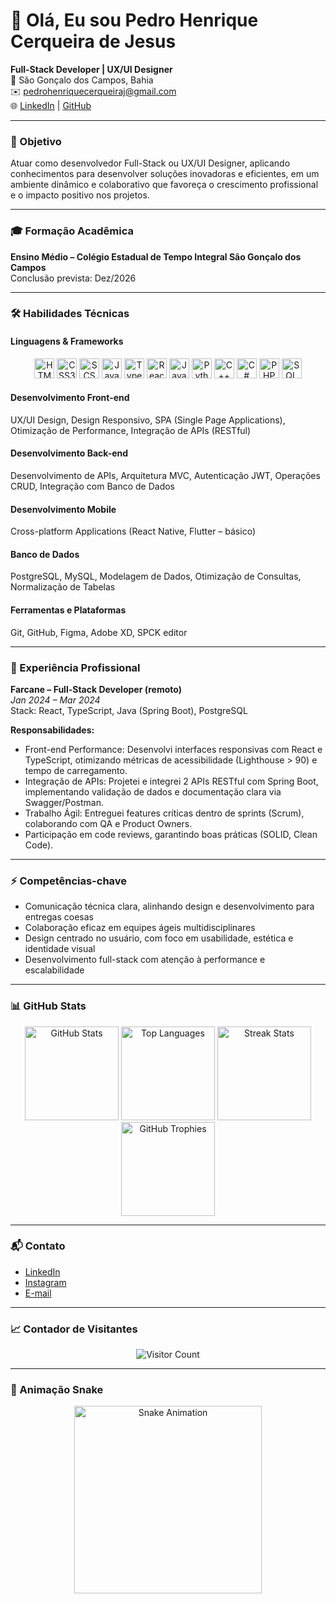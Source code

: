 <!--================= HEADER =================-->
# 👋 Olá, Eu sou Pedro Henrique Cerqueira de Jesus

**Full-Stack Developer | UX/UI Designer**  
📍 São Gonçalo dos Campos, Bahia  
✉️ [pedrohenriquecerqueiraj@gmail.com](mailto:pedrohenriquecerqueiraj@gmail.com)  
🌐 [LinkedIn](https://www.linkedin.com/in/pedro-henrique-cerqueira-de-jesus-26b116318) | [GitHub](https://github.com/PedroHenriqueCJ)

---

### 🎯 Objetivo
Atuar como desenvolvedor Full-Stack ou UX/UI Designer, aplicando conhecimentos para desenvolver soluções inovadoras e eficientes, em um ambiente dinâmico e colaborativo que favoreça o crescimento profissional e o impacto positivo nos projetos.

---

### 🎓 Formação Acadêmica
**Ensino Médio – Colégio Estadual de Tempo Integral São Gonçalo dos Campos**  
Conclusão prevista: Dez/2026

---

### 🛠️ Habilidades Técnicas

#### Linguagens & Frameworks
<div align="center">
  <img src="https://cdn.jsdelivr.net/gh/devicons/devicon/icons/html5/html5-original.svg" height="32" alt="HTML5" />
  <img src="https://cdn.jsdelivr.net/gh/devicons/devicon/icons/css3/css3-original.svg" height="32" alt="CSS3" />
  <img src="https://cdn.jsdelivr.net/gh/devicons/devicon/icons/sass/sass-original.svg" height="32" alt="SCSS" />
  <img src="https://cdn.jsdelivr.net/gh/devicons/devicon/icons/javascript/javascript-plain.svg" height="32" alt="JavaScript" />
  <img src="https://cdn.jsdelivr.net/gh/devicons/devicon/icons/typescript/typescript-plain.svg" height="32" alt="TypeScript" />
  <img src="https://cdn.jsdelivr.net/gh/devicons/devicon/icons/react/react-original.svg" height="32" alt="React" />
  <img src="https://cdn.jsdelivr.net/gh/devicons/devicon/icons/java/java-original.svg" height="32" alt="Java" />
  <img src="https://cdn.jsdelivr.net/gh/devicons/devicon/icons/python/python-original.svg" height="32" alt="Python" />
  <img src="https://cdn.jsdelivr.net/gh/devicons/devicon/icons/cplusplus/cplusplus-original.svg" height="32" alt="C++" />
  <img src="https://cdn.jsdelivr.net/gh/devicons/devicon/icons/csharp/csharp-original.svg" height="32" alt="C#" />
  <img src="https://cdn.jsdelivr.net/gh/devicons/devicon/icons/php/php-original.svg" height="32" alt="PHP" />
  <img src="https://cdn.jsdelivr.net/gh/devicons/devicon/icons/mysql/mysql-original.svg" height="32" alt="SQL" />
</div>

#### Desenvolvimento Front-end
UX/UI Design, Design Responsivo, SPA (Single Page Applications), Otimização de Performance, Integração de APIs (RESTful)

#### Desenvolvimento Back-end
Desenvolvimento de APIs, Arquitetura MVC, Autenticação JWT, Operações CRUD, Integração com Banco de Dados

#### Desenvolvimento Mobile
Cross-platform Applications (React Native, Flutter – básico)

#### Banco de Dados
PostgreSQL, MySQL, Modelagem de Dados, Otimização de Consultas, Normalização de Tabelas

#### Ferramentas e Plataformas
Git, GitHub, Figma, Adobe XD, SPCK editor

---

### 💼 Experiência Profissional
**Farcane – Full-Stack Developer (remoto)**  
*Jan 2024 – Mar 2024*  
Stack: React, TypeScript, Java (Spring Boot), PostgreSQL

**Responsabilidades:**  
- Front-end Performance: Desenvolvi interfaces responsivas com React e TypeScript, otimizando métricas de acessibilidade (Lighthouse > 90) e tempo de carregamento.  
- Integração de APIs: Projetei e integrei 2 APIs RESTful com Spring Boot, implementando validação de dados e documentação clara via Swagger/Postman.  
- Trabalho Ágil: Entreguei features críticas dentro de sprints (Scrum), colaborando com QA e Product Owners.  
- Participação em code reviews, garantindo boas práticas (SOLID, Clean Code).

---

### ⚡ Competências-chave
- Comunicação técnica clara, alinhando design e desenvolvimento para entregas coesas  
- Colaboração eficaz em equipes ágeis multidisciplinares  
- Design centrado no usuário, com foco em usabilidade, estética e identidade visual  
- Desenvolvimento full-stack com atenção à performance e escalabilidade

---

### 📊 GitHub Stats
<div align="center">
  <img src="https://github-readme-stats.vercel.app/api?username=PedroHenriqueCJ&show_icons=true&theme=radical&include_all_commits=true&count_private=true&hide_border=false" height="150" alt="GitHub Stats" />
  <img src="https://github-readme-stats.vercel.app/api/top-langs?username=PedroHenriqueCJ&layout=compact&langs_count=8&theme=rose_pine&hide_border=true" height="150" alt="Top Languages" />
  <img src="https://streak-stats.demolab.com?user=PedroHenriqueCJ&mode=daily&theme=rose_pine&hide_border=false&border_radius=5" height="150" alt="Streak Stats" />
  <img src="https://github-profile-trophy.vercel.app/?username=PedroHenriqueCJ&theme=dracula&column=-1&row=1&margin-w=8&margin-h=8&no-bg=false&no-frame=false" height="150" alt="GitHub Trophies" />
</div>

---

### 📬 Contato
- [LinkedIn](https://www.linkedin.com/in/pedro-henrique-cerqueira-de-jesus-26b116318)  
- [Instagram](https://instagram.com/Beu266)  
- [E-mail](mailto:pedrohenriquecerqueiraj@gmail.com)

---

### 📈 Contador de Visitantes
<div align="center">
  <img src="https://visitor-badge.laobi.icu/badge?page_id=PedroHenriqueCJ.PedroHenriqueCJ" alt="Visitor Count" />
</div>

---

### 🐍 Animação Snake
<div align="center">
  <img src="https://raw.githubusercontent.com/PedroHenriqueCJ/PedroHenriqueCJ/output/snake.svg" alt="Snake Animation" width="300" />
</div>
